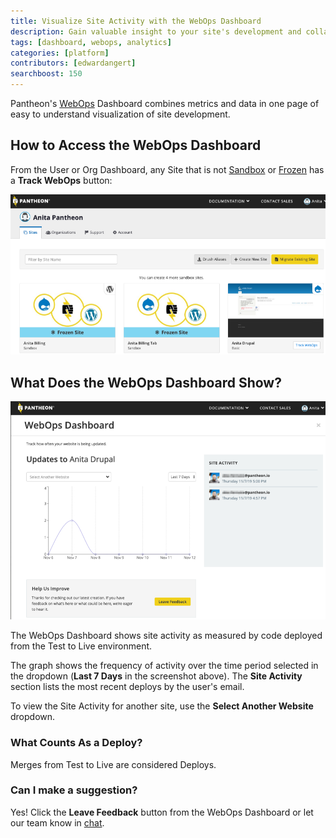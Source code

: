 ```yaml
---
title: Visualize Site Activity with the WebOps Dashboard
description: Gain valuable insight to your site's development and collaboration with Pantheon's WebOps Dashboard.
tags: [dashboard, webops, analytics]
categories: [platform]
contributors: [edwardangert]
searchboost: 150
---
```


Pantheon's [WebOps](https://pantheon.io/webops) Dashboard combines metrics and data in one page of easy to understand visualization of site development.

## How to Access the WebOps Dashboard

From the User or Org Dashboard, any Site that is not [Sandbox](/create-sites#sandbox-sites) or [Frozen](/platform-considerations#inactive-site-freezing) has a **Track WebOps** button:

![Screenshot of a User Dashboard with a Site showing the Track WebOps button](../images/dashboard/user-dash-track-webops.png)

## What Does the WebOps Dashboard Show?

![Screenshot of the WebOps Dashboard](../images/dashboard/webops-dashboard.png)

The WebOps Dashboard shows site activity as measured by code deployed from the Test to Live environment.

The graph shows the frequency of activity over the time period selected in the dropdown (**Last 7 Days** in the screenshot above). The **Site Activity** section lists the most recent deploys by the user's email.

To view the Site Activity for another site, use the **Select Another Website** dropdown.

### What Counts As a Deploy?

Merges from Test to Live are considered Deploys.

### Can I make a suggestion?

Yes! Click the **Leave Feedback** button from the WebOps Dashboard or let our team know in [chat](/support#real-time-chat-support).
